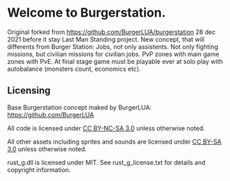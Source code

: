 # Welcome to Burgerstation.

Original forked from https://github.com/BurgerLUA/burgerstation 28 dec 2021 before it stay Last Man Standing project.
New concept, that will differents from Burger Station:
Jobs, not only assistents.
Not only fighting missions, but civilian missions for civilian jobs. 
PvP zones with main game zones with PvE.
At final stage game must be playable ever at solo play with autobalance (monsters count, economics etc). 

## Licensing
Base Burgerstation concept maked by BurgerLUA: https://github.com/BurgerLUA

All code is licensed under [CC BY-NC-SA 3.0](https://creativecommons.org/licenses/by-nc-sa/3.0/) unless otherwise noted.

All other assets including sprites and sounds are licensed under [CC BY-SA 3.0](https://creativecommons.org/licenses/by-sa/3.0/) unless otherwise noted.

rust_g.dll is licensed under MIT. See rust_g_license.txt for details and copyright information.
